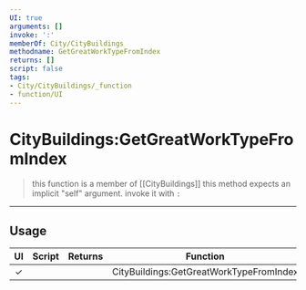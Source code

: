 ```yaml
---
UI: true
arguments: []
invoke: ':'
memberOf: City/CityBuildings
methodname: GetGreatWorkTypeFromIndex
returns: []
script: false
tags:
- City/CityBuildings/_function
- function/UI
---
```

# CityBuildings:GetGreatWorkTypeFromIndex
> this function is a member of [[CityBuildings]]
> this method expects an implicit "self" argument. invoke it with `:`
-----
## Usage
|  UI | Script | Returns | Function | Arguments |
|:---:|:------:|-------:|:--------:|:---------|
|✓| ||CityBuildings:GetGreatWorkTypeFromIndex||
